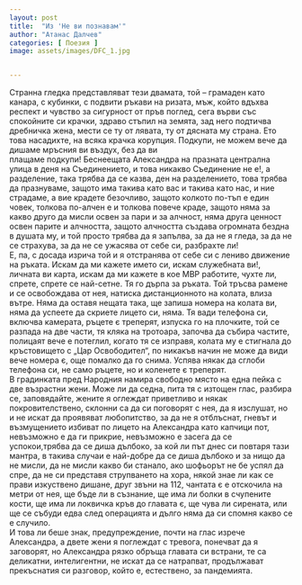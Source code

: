 ```yaml
---
layout: post
title:  "Из 'Не ви познавам'"
author: "Атанас Далчев"
categories: [ Поезия ]
image: assets/images/DFC_1.jpg


---
```

Странна гледка представляват тези двамата, той – грамаден като канара, с кубинки, с подвити ръкави на ризата, мъж, който вдъхва респект и чувство за сигурност от пръв поглед, сега върви със спокойните си крачки, здраво стъпил на земята, зад него подтичва дребничка жена, мести се ту от лявата, ту от дясната му страна.
	Ето това насадихте, на всяка крачка корупция. Подкупи, не можем вече да дишаме мръсния ви въздух, без да ви\
плащаме подкупи! Беснеещата Александра на празната централна улица в деня на Съединението, и това никакво Съединение не е!, а разделение, така трябва да се казва, ден на разделението, това трябва да празнуваме, защото има такива като вас и такива като нас, и ние страдаме, а вие крадете безочливо, защото колкото по-тъп е един човек, толкова по-алчен е и толкова повече краде, защото няма за какво друго да мисли освен за пари и за алчност, няма друга ценност освен парите и алчността, защото алчността създава огромната бездна в душата му, и той просто трябва да я запълва, за да не я гледа, за да не се страхува, за да не се ужасява от себе си, разбрахте ли!\
	Е, па, с досада изрича той и я отстранява от себе си с лениво движение на ръката. Искам да ми кажете името си, искам служебната ви!, личната ви карта, искам да ми кажете в кое МВР работите, чухте ли, спрете, спрете се най-сетне. Тя го дърпа за ръката. Той тръсва рамене и се освобождава от нея, натиска дистанционното на колата, влиза вътре. Няма да оставя нещата така, ще запиша номера на колата ви, няма да успеете да скриете лицето си, няма. Тя вади телефона си, включва камерата, ръцете є треперят, изпуска го на плочките, той се разпада на две части, тя кляка на тротоара, започва да събира частите, полицаят вече е потеглил, когато тя се изправя, колата му е стигнала до кръстовището с „Цар Освободител“, по никакъв начин не може да види вече номера є, още помалко да го снима. Успява някак да сглоби телефона си, не само ръцете, но и коленете є треперят. \
	В градинката пред Народния намира свободно място на една пейка с две възрастни жени. Може ли да седна, пита тя с изтощен глас, разбира се, заповядайте, жените я оглеждат приветливо и някак покровителствено, склонни са да си поговорят с нея, да я изслушат, но и не искат да проявяват любопитство, за да не я отблъснат, гневът и възмущението избиват по лицето на Александра като капчици пот, невъзможно е да ги прикрие, невъзможно е засега да се успокои,трябва да се диша дълбоко, за кой ли път днес си повтаря тази мантра, в такива случаи е най-добре да се диша дълбоко и за нищо да не мисли, да не мисли какво би станало, ако шофьорът не бе успял да спре, да не си представя струпването на хора, някой знае ли как се прави изкуствено дишане, друг звъни на 112, чантата є е отскочила на метри от нея, ще бъде ли в съзнание, ще има ли болки в счупените кости, ще има ли локвичка кръв до главата є, ще чува ли сирената, или ще се събуди едва след операцията и дълго няма да си спомня какво се е случило.\
	И това ли беше знак, предупреждение, почти на глас изрече Александра, а двете жени я поглеждат с тревога, понечват да я заговорят, но Александра рязко обръща главата си встрани, те са деликатни, интелигентни, не искат да се натрапват, продължават прекъснатия си разговор, който е, естествено, за пандемията.